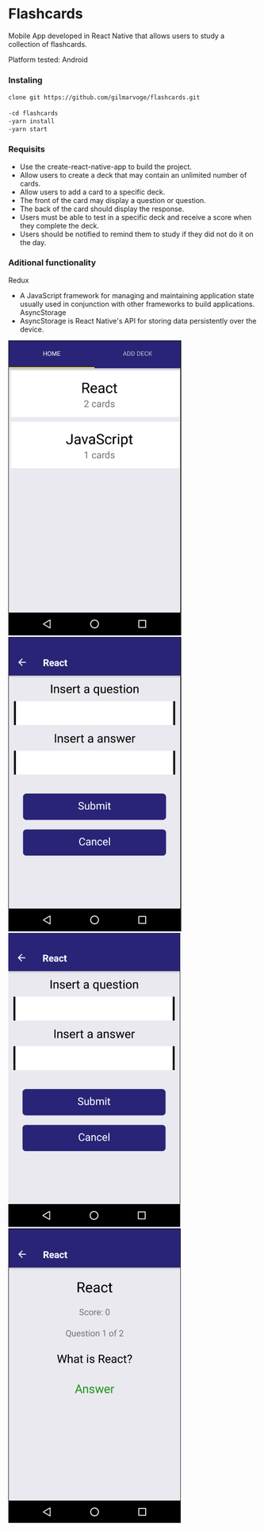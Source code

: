 # Flashcards
Mobile App developed in React Native that allows users to study a collection of flashcards.

Platform tested: Android

### Instaling

```
clone git https://github.com/gilmarvoge/flashcards.git

-cd flashcards
-yarn install
-yarn start

```

### Requisits
- Use the create-react-native-app to build the project.
- Allow users to create a deck that may contain an unlimited number of cards.
- Allow users to add a card to a specific deck.
- The front of the card may display a question or question.
- The back of the card should display the response.
- Users must be able to test in a specific deck and receive a score when they complete the deck.
- Users should be notified to remind them to study if they did not do it on the day.

### Aditional functionality
Redux 
- A JavaScript framework for managing and maintaining application state usually used in conjunction with other frameworks to build applications.
AsyncStorage 
- AsyncStorage is React Native's API for storing data persistently over the device.  

![](Home.png)
![](AddDeck.png)
![](addCard.png)
![](viewQuiz.png)

